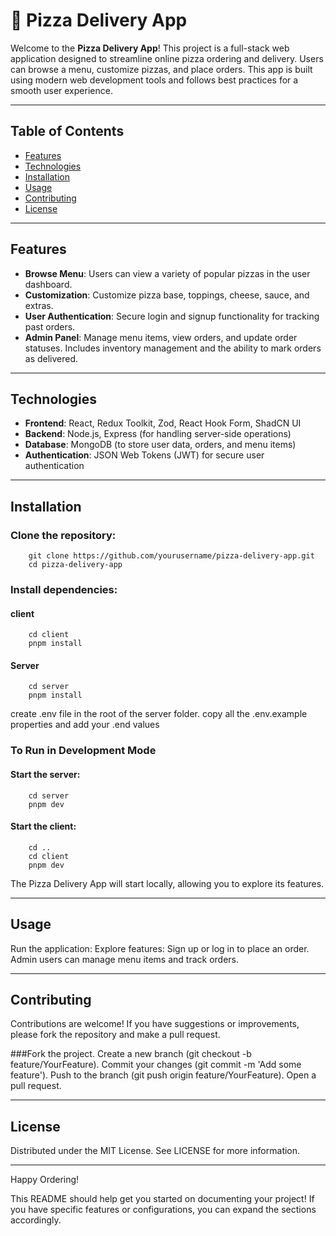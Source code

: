 # 🍕 Pizza Delivery App

Welcome to the **Pizza Delivery App**! This project is a full-stack web application designed to streamline online pizza ordering and delivery. Users can browse a menu, customize pizzas, and place orders. This app is built using modern web development tools and follows best practices for a smooth user experience.

---

## Table of Contents

- [Features](#features)
- [Technologies](#technologies)
- [Installation](#installation)
- [Usage](#usage)
- [Contributing](#contributing)
- [License](#license)

---

## Features

- **Browse Menu**: Users can view a variety of popular pizzas in the user dashboard.
- **Customization**: Customize pizza base, toppings, cheese, sauce, and extras.
- **User Authentication**: Secure login and signup functionality for tracking past orders.
- **Admin Panel**: Manage menu items, view orders, and update order statuses. Includes inventory management and the ability to mark orders as delivered.

---

## Technologies

- **Frontend**: React, Redux Toolkit, Zod, React Hook Form, ShadCN UI
- **Backend**: Node.js, Express (for handling server-side operations)
- **Database**: MongoDB (to store user data, orders, and menu items)
- **Authentication**: JSON Web Tokens (JWT) for secure user authentication

---


## Installation
### Clone the repository:
    
        git clone https://github.com/yourusername/pizza-delivery-app.git
        cd pizza-delivery-app
        
### Install dependencies:
#### client
    
        cd client
        pnpm install
    
#### Server
    
        cd server
        pnpm install
    
create .env file in the root of the server folder.
copy all the .env.example properties and add your .end values
    
    
### To Run in Development Mode
#### Start the server:
    
        cd server
        pnpm dev
#### Start the client:

        cd ..
        cd client
        pnpm dev
The Pizza Delivery App will start locally, allowing you to explore its features.

---

## Usage
   Run the application:
   Explore features: Sign up or log in to place an order. Admin users can manage menu items and track orders.

---

## Contributing
   Contributions are welcome! If you have suggestions or improvements, please fork the repository and make a pull request.
    
###Fork the project.
    Create a new branch (git checkout -b feature/YourFeature).
    Commit your changes (git commit -m 'Add some feature').
    Push to the branch (git push origin feature/YourFeature).
    Open a pull request.

---
   
## License
   Distributed under the MIT License. See LICENSE for more information.

---

Happy Ordering!

This README should help get you started on documenting your project! If you have specific features or configurations, you can expand the sections accordingly.
